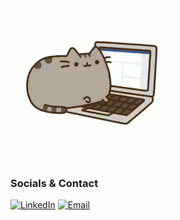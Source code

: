 <img src="/cat.gif"/>

### Socials & Contact
[![LinkedIn](https://img.shields.io/badge/LinkedIn-0077B5?style=for-the-badge&logo=linkedin&logoColor=white)](https://www.linkedin.com/in/daniel-be-8a7ba5221/)
[![Email](https://img.shields.io/badge/EMail-F06B66?style=for-the-badge&logo=Mail.Ru&logoColor=white)](mailto:daniel_be_95@msn.com)
<!-- [![Portfolio](https://img.shields.io/badge/website-000000?style=for-the-badge&logo=About.me&logoColor=white)](URL) -->
